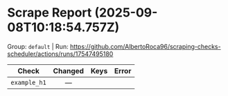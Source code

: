 # Scrape Report (2025-09-08T10:18:54.757Z)

Group: `default`  |  Run: https://github.com/AlbertoRoca96/scraping-checks-scheduler/actions/runs/17547495180

| Check | Changed | Keys | Error |
|---|:---:|:--|:--|
| `example_h1` | — |  |  |
